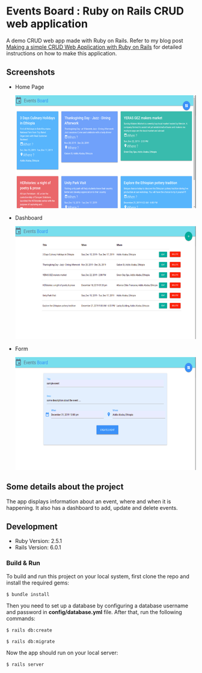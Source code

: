 # Events Board : Ruby on Rails CRUD web application

A demo CRUD web app made with Ruby on Rails. Refer to my blog post [Making a simple CRUD Web Application with Ruby on Rails](https://) for detailed instructions on how to make this application.

## Screenshots
* Home Page
  <p align="center">
   <img src=screenshots/home.png width=600 height=300>
  </p>
* Dashboard
  <p align="center">
   <img src=screenshots/dashboard.png width=600 height=300>
  </p>
* Form
   <p align="center">
    <img src=screenshots/form.png width=600 height=300>
   </p>

## Some details about the project
The app displays information about an event, where and when it is happening. It also has a dashboard to add, update and delete events.

## Development
* Ruby Version: 2.5.1
* Rails Version: 6.0.1
### Build & Run

To build and run this project on your local system, first clone the repo and install the required gems:

```
$ bundle install 
```
Then you need to set up a database by configuring a database username and password in **config/database.yml** file. After that, run the following commands:

```
$ rails db:create
```
```
$ rails db:migrate
```
Now the app should run on your local server:

```
$ rails server
```
